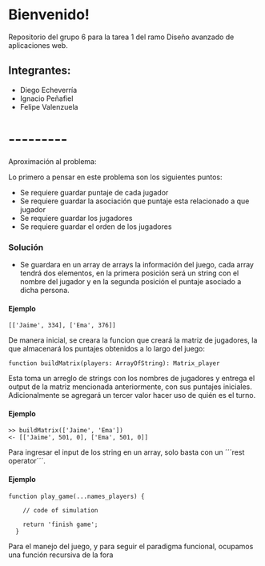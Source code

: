 # Bienvenido!

Repositorio del grupo 6 para la tarea 1 del ramo Diseño avanzado de aplicaciones web.

## Integrantes:
- Diego Echeverría
- Ignacio Peñafiel
- Felipe Valenzuela

# ---------

Aproximación al problema:

Lo primero a pensar en este problema son los siguientes puntos:

- Se requiere guardar puntaje de cada jugador
- Se requiere guardar la asociación que puntaje esta relacionado a que jugador
- Se requiere guardar los jugadores
- Se requiere guardar el orden de los jugadores

### Solución

- Se guardara en un array de arrays la información del juego, cada array tendrá dos elementos, en la primera posición será un string con el nombre del jugador y en la segunda posición el puntaje asociado a dicha persona.

#### Ejemplo

```
[['Jaime', 334], ['Ema', 376]]
```

De manera inicial, se creara la funcion que creará la matriz de jugadores, la que almacenará los puntajes obtenidos a lo largo del juego:

```
function buildMatrix(players: ArrayOfString): Matrix_player
```

Esta toma un arreglo de strings con los nombres de jugadores y entrega el output de la matriz mencionada anteriormente, con sus puntajes iniciales. Adicionalmente se agregará un tercer valor hacer uso de quién es el turno.

#### Ejemplo

```
>> buildMatrix(['Jaime', 'Ema'])
<- [['Jaime', 501, 0], ['Ema', 501, 0]]
```

Para ingresar el input de los string en un array, solo basta con un ´´´rest operator´´´.


#### Ejemplo

```
function play_game(...names_players) {

    // code of simulation

    return 'finish game';
  }
```

Para el manejo del juego, y para seguir el paradigma funcional, ocupamos una función recursiva de la fora